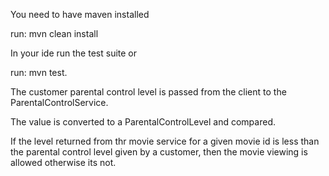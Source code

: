 You need to have maven installed

run: mvn clean install

In your ide run the test suite or

run: mvn test.

The customer parental control level is passed from the client to the ParentalControlService.

The value is converted to a ParentalControlLevel and compared.

If the level returned from thr movie service for a given movie id is less than the parental control
level given by a customer, then the movie viewing is allowed otherwise its not.



